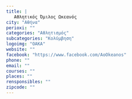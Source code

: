 ```yaml
---
title: |
   Αθλητικός Όμιλος Ωκεανός
city: "Αθήνα"
perioxi: ""
categories: "Αθλητισμός"
subcategories: "Κολύμβηση"
logoimg: "OAKA"
website: ""
facebook: "https://www.facebook.com/AoOkeanos"
phone: ""
email: ""
courses: ""
places: ""
rensponsibles: ""
zipcode: ""
---
```




